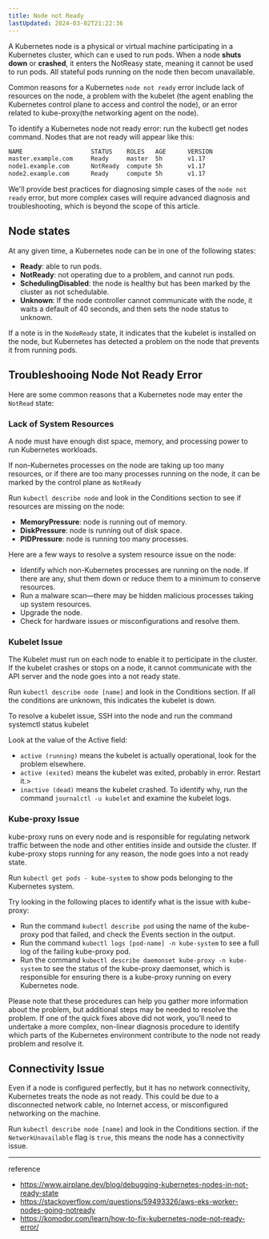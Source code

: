 ```yaml
---
title: Node not Ready
lastUpdated: 2024-03-02T21:22:36
---
```


A Kubernetes node is a physical or virtual machine participating in a Kubernetes cluster, which can e used to run pods. When a node **shuts down** or **crashed**, it enters the NotReasy state, meaning it cannot be used to run pods. All stateful pods running on the node then becom unavailable.

Common reasons for a Kubernetes `node not ready` error include lack of resources on the node, a problem with the kubelet (the agent enabling the Kubernetes control plane to access and control the node), or an error related to kube-proxy(the networking agent on the node).

To identify a Kubernetes node not ready error: run the kubectl get nodes command. Nodes that are not ready will appear like this:

```bash
NAME                   STATUS    ROLES   AGE      VERSION
master.example.com     Ready     master  5h       v1.17
node1.example.com      NotReady  compute 5h       v1.17
node2.example.com      Ready     compute 5h       v1.17
```

We'll provide best practices for diagnosing simple cases of the `node not ready` error, but more complex cases will require advanced diagnosis and troubleshooting, which is beyond the scope of this article.

## Node states

At any given time, a Kubernetes node can be in one of the following states:

- **Ready**: able to run pods.
- **NotReady**: not operating due to a problem, and cannot run pods.
- **SchedulingDisabled**: the node is healthy but has been marked by the cluster as not schedulable.
- **Unknown**: If the node controller cannot communicate with the node, it waits a default of 40 seconds, and then sets the node status to unknown.

If a note is in the `NodeReady` state, it indicates that the kubelet is installed on the node, but Kubernetes has detected a problem on the node that prevents it from running pods.

## Troubleshooing Node Not Ready Error

Here are some common reasons that a Kubernetes node may enter the `NotRead` state:

### Lack of System Resources

A node must have enough dist space, memory, and processing power to run Kubernetes workloads.

If non-Kubernetes processes on the node are taking up too many resources, or if there are too many processes running on the node, it can be marked by the control plane as `NotReady`

Run `kubectl describe node` and look in the Conditions section to see if resources are missing on the node:
- **MemoryPressure**: node is running out of memory.
- **DiskPressure**: node is running out of disk space.
- **PIDPressure**: node is running too many processes.
  
Here are a few ways to resolve a system resource issue on the node:

- Identify which non-Kubernetes processes are running on the node. If there are any, shut them down or reduce them to a minimum to conserve resources.
- Run a malware scan—there may be hidden malicious processes taking up system resources.
- Upgrade the node.
- Check for hardware issues or misconfigurations and resolve them.

### Kubelet Issue

The Kubelet must run on each node to enable it to perticipate in the cluster. If the kubelet crashes or stops on a node, it cannot communicate with the API server and the node goes into a not ready state.

Run `kubectl describe node [name]` and look in the Conditions section. If all the conditions are unknown, this indicates the kubelet is down.

To resolve a kubelet issue, SSH into the node and run the command systemctl status kubelet

Look at the value of the Active field:

- `active (running)` means the kubelet is actually operational, look for the problem elsewhere.
- `active (exited)` means the kubelet was exited, probably in error. Restart it.>
- `inactive (dead)` means the kubelet crashed. To identify why, run the command `journalctl -u kubelet` and examine the kubelet logs.

### Kube-proxy Issue

kube-proxy runs on every node and is responsible for regulating network traffic between the node and other entities inside and outside the cluster. If kube-proxy stops running for any reason, the node goes into a not ready state.

Run `kubectl get pods - kube-system` to show pods belonging to the Kubernetes system.

Try looking in the following places to identify what is the issue with kube-proxy:

- Run the command `kubectl describe pod` using the name of the kube-proxy pod that failed, and check the Events section in the output.
- Run the command `kubectl logs [pod-name] -n kube-system` to see a full log of the failing kube-proxy pod.
- Run the command `kubectl describe daemonset kube-proxy -n kube-system` to see the status of the kube-proxy daemonset, which is responsible for ensuring there is a kube-proxy running on every Kubernetes node.
  
Please note that these procedures can help you gather more information about the problem, but additional steps may be needed to resolve the problem. If one of the quick fixes above did not work, you’ll need to undertake a more complex, non-linear diagnosis procedure to identify which parts of the Kubernetes environment contribute to the node not ready problem and resolve it.

## Connectivity Issue

Even if a node is configured perfectly, but it has no network connectivity, Kubernetes treats the node as not ready. This could be due to a disconnected network cable, no Internet access, or misconfigured networking on the machine.

Run `kubectl describe node [name]` and look in the Conditions section. if the `NetworkUnavailable` flag is `true`, this means the node has a connectivity issue.

---
reference
- https://www.airplane.dev/blog/debugging-kubernetes-nodes-in-not-ready-state
- https://stackoverflow.com/questions/59493326/aws-eks-worker-nodes-going-notready
- https://komodor.com/learn/how-to-fix-kubernetes-node-not-ready-error/